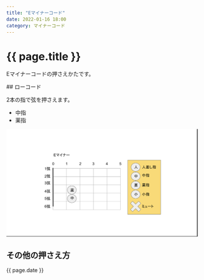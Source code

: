 ```yaml
---
title: "Eマイナーコード"
date: 2022-01-16 18:00
category: マイナーコード
---  
```

# {{ page.title }}
<p>Eマイナーコードの押さえかたです。</p>
## ローコード

<p>2本の指で弦を押さえます。</p>

- 中指
- 薬指

![code](/assets/images/em.png)
## その他の押さえ方

<p>{{ page.date }}</p>